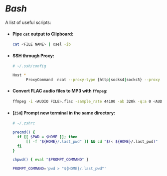 [//]: # "#!/bin/sh"

# *Bash*
A list of useful scripts:  

* #### Pipe `cat` output to Clipboard:
  ```bash
  cat <FILE NAME> | xsel -ib
  ```

* #### SSH through Proxy:
  ```bash
  # ~/.ssh/config
  
  Host *
	    ProxyCommand  ncat --proxy-type {http|socks4|socks5} --proxy <PROXY IP>:<PROXY PORT> %h %p
  ```

* #### Convert FLAC audio files to MP3 with `ffmpeg`:
  ```bash
  ffmpeg -i <AUDIO FILE>.flac -sample_rate 44100 -ab 320k -q:a 0 <AUDIO FILE>.mp3
  ```
  
* #### [`ZSH`] Prompt new terminal in the same directory:
  ```bash
  # ~/.zshrc
  
  precmd() {
    if [[ $PWD = $HOME ]]; then
        [[ -f "${HOME}/.last_pwd" ]] && cd "$(< ${HOME}/.last_pwd)"
    fi
  }
  
  chpwd() { eval "$PROMPT_COMMAND" }
  
  PROMPT_COMMAND='pwd > "${HOME}/.last_pwd"'
  ```
  
  
